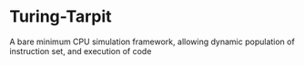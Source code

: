 # Turing-Tarpit
A bare minimum CPU simulation framework, allowing dynamic population of instruction set, and execution of code
